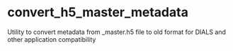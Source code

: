 # convert_h5_master_metadata
Utility to convert metadata from _master.h5 file to old format for DIALS and other application compatibility
